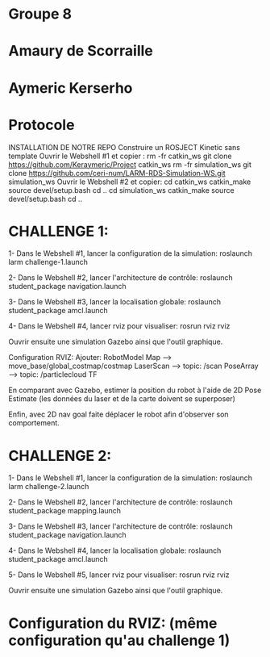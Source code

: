 # Groupe 8 
# Amaury de Scorraille
# Aymeric Kerserho
# Protocole
INSTALLATION DE NOTRE REPO
Construire un ROSJECT Kinetic sans template
Ouvrir le Webshell #1 et copier :
rm -fr catkin_ws
git clone https://github.com/Keraymeric/Project catkin_ws
rm -fr simulation_ws
git clone https://github.com/ceri-num/LARM-RDS-Simulation-WS.git simulation_ws
Ouvrir le Webshell #2 et copier:
cd catkin_ws
catkin_make
source devel/setup.bash
cd ..
cd simulation_ws
catkin_make
source devel/setup.bash
cd ..
# CHALLENGE 1:
1- Dans le Webshell #1, lancer la configuration de la simulation: roslaunch larm challenge-1.launch

2- Dans le Webshell #2, lancer l'architecture de contrôle: roslaunch student_package navigation.launch

3- Dans le Webshell #3, lancer la localisation globale: roslaunch student_package amcl.launch

4- Dans le Webshell #4, lancer rviz pour visualiser: rosrun rviz rviz

Ouvrir ensuite une simulation Gazebo ainsi que l'outil graphique.

Configuration RVIZ: Ajouter: RobotModel Map --> move_base/global_costmap/costmap LaserScan --> topic: /scan PoseArray --> topic: /particlecloud TF

En comparant avec Gazebo, estimer la position du robot à l'aide de 2D Pose Estimate (les données du laser et de la carte doivent se superposer)

Enfin, avec 2D nav goal faite déplacer le robot afin d'observer son comportement.

# CHALLENGE 2:
1- Dans le Webshell #1, lancer la configuration de la simulation: roslaunch larm challenge-2.launch

2- Dans le Webshell #2, lancer l'architecture de contrôle: roslaunch student_package mapping.launch

3- Dans le Webshell #3, lancer l'architecture de contrôle: roslaunch student_package navigation.launch

4- Dans le Webshell #4, lancer la localisation globale: roslaunch student_package amcl.launch

5- Dans le Webshell #5, lancer rviz pour visualiser: rosrun rviz rviz

Ouvrir ensuite une simulation Gazebo ainsi que l'outil graphique.

# Configuration du RVIZ: (même configuration qu'au challenge 1)
